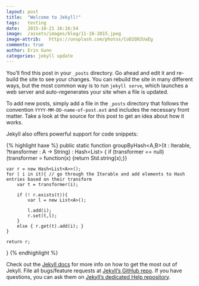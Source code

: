 ```yaml
---
layout: post
title:  "Welcome to Jekyll!"
tags:   testing
date:   2015-10-21 16:16:54
image:  /assets/images/blog/11-18-2015.jpeg
image-attrib:   https://unsplash.com/photos/CoD2Q92UaEg
comments: true
author: Erin Gunn
categories: jekyll update
---
```

You’ll find this post in your `_posts` directory. Go ahead and edit it and re-build the site to see your changes. You can rebuild the site in many different ways, but the most common way is to run `jekyll serve`, which launches a web server and auto-regenerates your site when a file is updated.

To add new posts, simply add a file in the `_posts` directory that follows the convention `YYYY-MM-DD-name-of-post.ext` and includes the necessary front matter. Take a look at the source for this post to get an idea about how it works.

Jekyll also offers powerful support for code snippets:

{% highlight haxe %}
public static function groupByHash<A,B>(it : Iterable<A>, ?transformer : A -> String) : Hash<List<A>> {
    if (transformer == null) {transformer = function(x) {return Std.string(x);}}

    var r = new Hash<List<A>>(); 
    for ( i in it){ // go through the Iterable and add elements to Hash entries based on their transform
        var t = transformer(i);

        if (! r.exists(t)){    
            var l = new List<A>();

            l.add(i);
            r.set(t,l);
        }
        else { r.get(t).add(i); }
    }

    return r;
}
{% endhighlight %}

Check out the [Jekyll docs][jekyll] for more info on how to get the most out of Jekyll. File all bugs/feature requests at [Jekyll’s GitHub repo][jekyll-gh]. If you have questions, you can ask them on [Jekyll’s dedicated Help repository][jekyll-help].

[jekyll]:      http://jekyllrb.com
[jekyll-gh]:   https://github.com/jekyll/jekyll
[jekyll-help]: https://github.com/jekyll/jekyll-help
